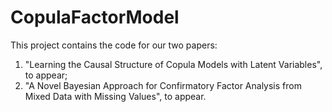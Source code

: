 # CopulaFactorModel

This project contains the code for our two papers: 
1. "Learning the Causal Structure of Copula Models with Latent Variables", to appear; 
2. "A Novel Bayesian Approach for Confirmatory Factor Analysis from Mixed Data with Missing Values", to appear.
